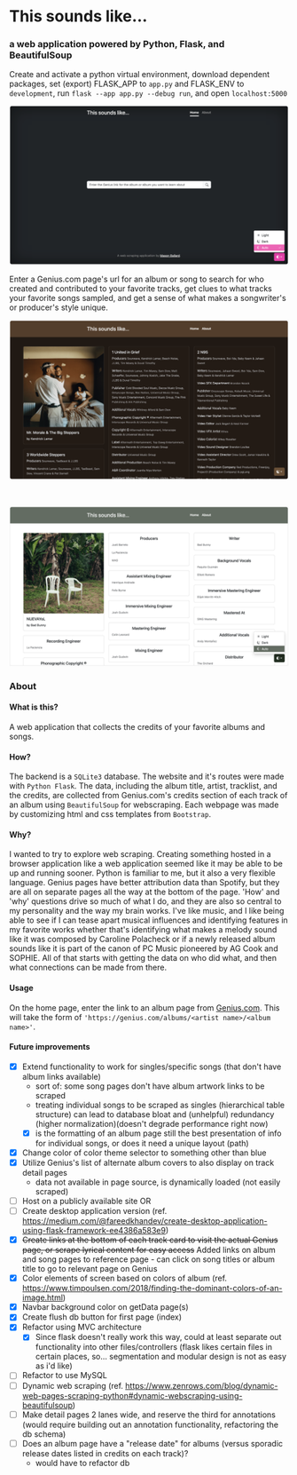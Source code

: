 # This sounds like...
### a web application powered by Python, Flask, and BeautifulSoup


Create and activate a python virtual environment, download dependent packages, set (export) FLASK_APP to `app.py` and FLASK_ENV to `development`, run `flask --app app.py --debug run`, and open `localhost:5000`


![Landing page](demo-pictures/homescreen.png)


Enter a Genius.com page's url for an album or song to search for who created and contributed to your favorite tracks, get clues to what tracks your favorite songs sampled, and get a sense of what makes a songwriter's or producer's style unique.


![When Album Page is in Dark Mode, Colors adapt to album cover](demo-pictures/mmatbs.png)

<br>

![Song view example](demo-pictures/nuevayol.png)



### About
<h4>What is this?</h4>
<p class="lead">
    A web application that collects the credits of your favorite albums and songs.
</p>
<h4>How?</h4>
<p class="lead">
    The backend is a <code>SQLite3</code> database. The website and it's routes were made with <code>Python Flask</code>. The data, including the album title, artist, tracklist, and the credits, are collected from Genius.com's credits section of each track of an album using <code>BeautifulSoup</code> for webscraping. Each webpage was made by customizing html and css templates from <code>Bootstrap</code>. 
</p>
<h4>Why?</h4>
<p class="lead">
    I wanted to try to explore web scraping. Creating something hosted in a browser application like a web application seemed like it may be able to be up and running sooner. Python is familiar to me, but it also a very flexible language. Genius pages have better attribution data than Spotify, but they are all on separate pages all the way at the bottom of the page. 'How' and 'why' questions drive so much of what I do, and they are also so central to my personality and the way my brain works. I've like music, and I like being able to see if I can tease apart musical influences and identifying features in my favorite works whether that's identifying what makes a melody sound like it was composed by Caroline Polacheck or if a newly released album sounds like it is part of the canon of PC Music pioneered by AG Cook and SOPHIE. All of that starts with getting the data on who did what, and then what connections can be made from there.
</p>
<h4>Usage</h4>
<p class="lead">
    On the home page, enter the link to an album page from 
    <a href="https://genius.com/" class="link-light">Genius.com</a>. 
    This will take the form of <code>'https://genius.com/albums/&ltartist name>/&ltalbum name>'</code>. 
</p>
<h4>Future improvements</h4>

- [x] Extend functionality to work for singles/specific songs (that don't have album links available)
  - sort of: some song pages don't have album artwork links to be scraped
  - treating individual songs to be scraped as singles (hierarchical table structure) can lead to database bloat and (unhelpful) redundancy (higher normalization)(doesn't degrade performance right now)
  - [x] is the formatting of an album page still the best presentation of info for individual songs, or does it need a unique layout (path)
- [x] Change color of color theme selector to something other than blue
- [x] Utilize Genius's list of alternate album covers to also display on track detail pages
  - data not available in page source, is dynamically loaded (not easily scraped)
- [ ] Host on a publicly available site OR
- [ ] Create desktop application version (ref. https://medium.com/@fareedkhandev/create-desktop-application-using-flask-framework-ee4386a583e9)
- [x] ~~Create links at the bottom of each track card to visit the actual Genius page, or scrape lyrical content for easy access~~ Added links on album and song pages to reference page - can click on song titles or album title to go to relevant page on Genius
- [x] Color elements of screen based on colors of album (ref. https://www.timpoulsen.com/2018/finding-the-dominant-colors-of-an-image.html)
- [x] Navbar background color on getData page(s)
- [x] Create flush db button for first page (index)
- [x] Refactor using MVC architecture
  - [x] Since flask doesn't really work this way, could at least separate out functionality into other files/controllers (flask likes certain files in certain places, so... segmentation and modular design is not as easy as i'd like)
- [ ] Refactor to use MySQL
- [ ] Dynamic web scraping (ref. https://www.zenrows.com/blog/dynamic-web-pages-scraping-python#dynamic-webscraping-using-beautifulsoup)
- [ ] Make detail pages 2 lanes wide, and reserve the third for annotations (would require building out an annotation functionality, refactoring the db schema)
- [ ] Does an album page have a "release date" for albums (versus sporadic release dates listed in credits on each track)?
  - would have to refactor db

